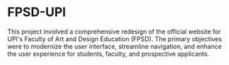 # FPSD-UPI
This project involved a comprehensive redesign of the official website for UPI's Faculty of Art and Design Education (FPSD). The primary objectives were to modernize the user interface, streamline navigation, and enhance the user experience for students, faculty, and prospective applicants.

